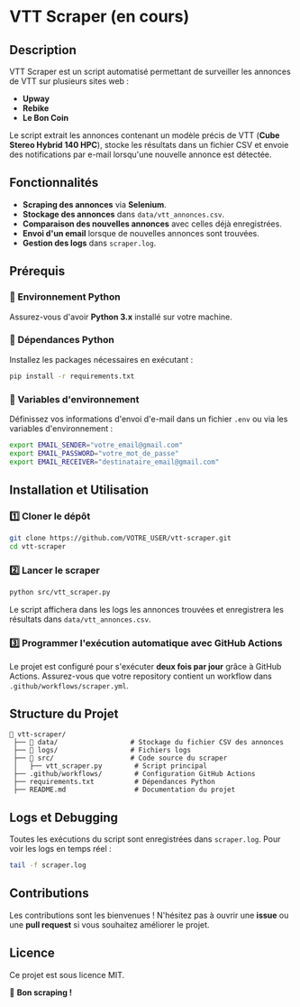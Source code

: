 # VTT Scraper (en cours)

## Description
VTT Scraper est un script automatisé permettant de surveiller les annonces de VTT sur plusieurs sites web :
- **Upway**
- **Rebike**
- **Le Bon Coin**

Le script extrait les annonces contenant un modèle précis de VTT (**Cube Stereo Hybrid 140 HPC**), stocke les résultats dans un fichier CSV et envoie des notifications par e-mail lorsqu'une nouvelle annonce est détectée.

## Fonctionnalités
- **Scraping des annonces** via **Selenium**.
- **Stockage des annonces** dans `data/vtt_annonces.csv`.
- **Comparaison des nouvelles annonces** avec celles déjà enregistrées.
- **Envoi d'un email** lorsque de nouvelles annonces sont trouvées.
- **Gestion des logs** dans `scraper.log`.

## Prérequis
### 📌 Environnement Python
Assurez-vous d'avoir **Python 3.x** installé sur votre machine.

### 📌 Dépendances Python
Installez les packages nécessaires en exécutant :
```bash
pip install -r requirements.txt
```

### 📌 Variables d'environnement
Définissez vos informations d'envoi d'e-mail dans un fichier `.env` ou via les variables d'environnement :
```bash
export EMAIL_SENDER="votre_email@gmail.com"
export EMAIL_PASSWORD="votre_mot_de_passe"
export EMAIL_RECEIVER="destinataire_email@gmail.com"
```

## Installation et Utilisation
### 1️⃣ Cloner le dépôt
```bash
git clone https://github.com/VOTRE_USER/vtt-scraper.git
cd vtt-scraper
```

### 2️⃣ Lancer le scraper
```bash
python src/vtt_scraper.py
```

Le script affichera dans les logs les annonces trouvées et enregistrera les résultats dans `data/vtt_annonces.csv`.

### 3️⃣ Programmer l'exécution automatique avec GitHub Actions
Le projet est configuré pour s'exécuter **deux fois par jour** grâce à GitHub Actions. Assurez-vous que votre repository contient un workflow dans `.github/workflows/scraper.yml`.

## Structure du Projet
```
📂 vtt-scraper/
 ├── 📂 data/                  # Stockage du fichier CSV des annonces
 ├── 📂 logs/                  # Fichiers logs
 ├── 📂 src/                   # Code source du scraper
 │   ├── vtt_scraper.py        # Script principal
 ├── .github/workflows/        # Configuration GitHub Actions
 ├── requirements.txt          # Dépendances Python
 ├── README.md                 # Documentation du projet
```

## Logs et Debugging
Toutes les exécutions du script sont enregistrées dans `scraper.log`. Pour voir les logs en temps réel :
```bash
tail -f scraper.log
```

## Contributions
Les contributions sont les bienvenues ! N'hésitez pas à ouvrir une **issue** ou une **pull request** si vous souhaitez améliorer le projet.

## Licence
Ce projet est sous licence MIT.

🚀 **Bon scraping !**

